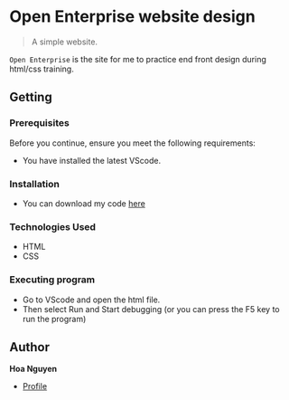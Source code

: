 # Open Enterprise website design
> A simple website.

`Open Enterprise` is the site for me to practice end front design during html/css training.

## Getting 

### Prerequisites

Before you continue, ensure you meet the following requirements:
* You have installed the latest VScode.

### Installation
* You can download my code [here](https://github.com/jinety/practice-html-css)

### Technologies Used
 * HTML
 * CSS

### Executing program
* Go to VScode and open the html file.
* Then select Run and Start debugging (or you can press the F5 key to run the program)

## Author
**Hoa Nguyen**
* [Profile](https://github.com/jinety)


